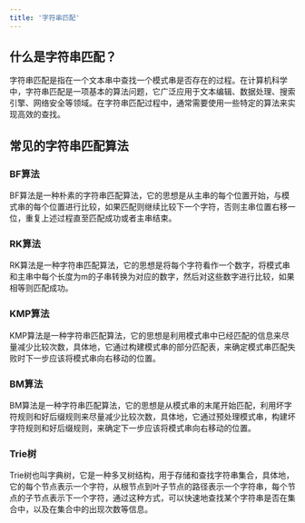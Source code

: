 ```yaml
---
title: '字符串匹配'
---
```


## 什么是字符串匹配？

字符串匹配是指在一个文本串中查找一个模式串是否存在的过程。在计算机科学中，字符串匹配是一项基本的算法问题，它广泛应用于文本编辑、数据处理、搜索引擎、网络安全等领域。在字符串匹配过程中，通常需要使用一些特定的算法来实现高效的查找。


## 常见的字符串匹配算法


### BF算法

BF算法是一种朴素的字符串匹配算法，它的思想是从主串的每个位置开始，与模式串的每个位置进行比较，如果匹配则继续比较下一个字符，否则主串位置右移一位，重复上述过程直至匹配成功或者主串结束。

### RK算法

RK算法是一种字符串匹配算法，它的思想是将每个字符看作一个数字，将模式串和主串中每个长度为m的子串转换为对应的数字，然后对这些数字进行比较，如果相等则匹配成功。

### KMP算法


KMP算法是一种字符串匹配算法，它的思想是利用模式串中已经匹配的信息来尽量减少比较次数，具体地，它通过构建模式串的部分匹配表，来确定模式串匹配失败时下一步应该将模式串向右移动的位置。

### BM算法

BM算法是一种字符串匹配算法，它的思想是从模式串的末尾开始匹配，利用坏字符规则和好后缀规则来尽量减少比较次数，具体地，它通过预处理模式串，构建坏字符规则和好后缀规则，来确定下一步应该将模式串向右移动的位置。

### Trie树

Trie树也叫字典树，它是一种多叉树结构，用于存储和查找字符串集合，具体地，它的每个节点表示一个字符，从根节点到叶子节点的路径表示一个字符串，每个节点的子节点表示下一个字符，通过这种方式，可以快速地查找某个字符串是否在集合中，以及在集合中的出现次数等信息。